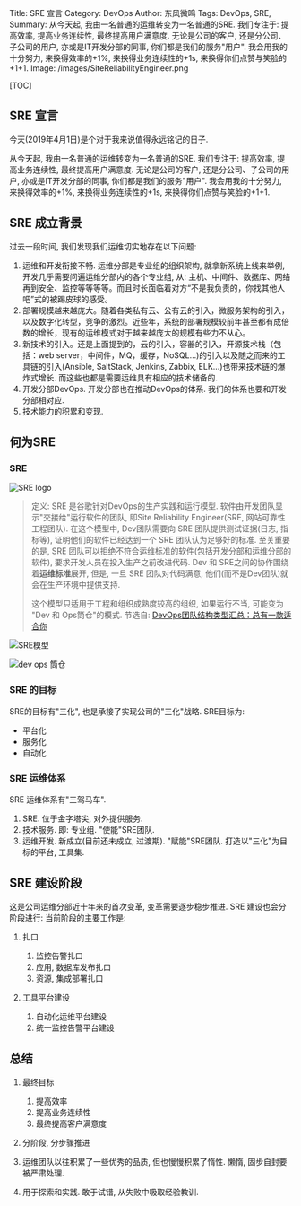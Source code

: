 Title: SRE 宣言
Category: DevOps
Author: 东风微鸣
Tags: DevOps, SRE,
Summary: 从今天起, 我由一名普通的运维转变为一名普通的SRE. 我们专注于: 提高效率, 提高业务连续性, 最终提高用户满意度. 无论是公司的客户, 还是分公司、子公司的用户, 亦或是IT开发分部的同事, 你们都是我们的服务"用户". 我会用我的十分努力, 来换得效率的+1%, 来换得业务连续性的+1s, 来换得你们点赞与笑脸的+1+1.
Image: /images/SiteReliabilityEngineer.png

[TOC]

## SRE 宣言

今天(2019年4月1日)是个对于我来说值得永远铭记的日子.

从今天起, 我由一名普通的运维转变为一名普通的SRE. 我们专注于: 提高效率, 提高业务连续性, 最终提高用户满意度. 无论是公司的客户, 还是分公司、子公司的用户, 亦或是IT开发分部的同事, 你们都是我们的服务"用户". 我会用我的十分努力, 来换得效率的+1%, 来换得业务连续性的+1s, 来换得你们点赞与笑脸的+1+1.

## SRE 成立背景

过去一段时间, 我们发现我们运维切实地存在以下问题:

1. 运维和开发衔接不畅. 运维分部是专业组的组织架构, 就拿新系统上线来举例, 开发几乎需要问遍运维分部内的各个专业组, 从: 主机、中间件、数据库、网络再到安全、监控等等等等。而且时长面临着对方“不是我负责的，你找其他人吧”式的被踢皮球的感受。
2. 部署规模越来越庞大。随着各类私有云、公有云的引入，微服务架构的引入，以及数字化转型，竞争的激烈。近些年，系统的部署规模较前年甚至都有成倍数的增长，现有的运维模式对于越来越庞大的规模有些力不从心。
3. 新技术的引入。还是上面提到的，云的引入，容器的引入，开源技术栈（包括：web server，中间件，MQ，缓存，NoSQL...)的引入以及随之而来的工具链的引入(Ansible, SaltStack, Jenkins, Zabbix, ELK...)也带来技术链的爆炸式增长. 而这些也都是需要运维具有相应的技术储备的.
4. 开发分部DevOps. 开发分部也在推动DevOps的体系. 我们的体系也要和开发分部相对应.
5. 技术能力的积累和变现.

## 何为SRE

### SRE

![SRE logo](./images/reliability-icon-t_0.png)

> 定义:
> SRE 是谷歌针对DevOps的生产实践和运行模型. 软件由开发团队显示"交接给"运行软件的团队, 即Site Reliability Engineer(SRE, 网站可靠性工程团队). 在这个模型中, Dev团队需要向 SRE 团队提供测试证据(日志, 指标等), 证明他们的软件已经达到一个 SRE 团队认为足够好的标准.
> 至关重要的是, SRE 团队可以拒绝不符合运维标准的软件(包括开发分部和运维分部的软件), 要求开发人员在投入生产之前改进代码. Dev 和 SRE之间的协作围绕着**运维标准**展开, 但是, 一旦 SRE 团队对代码满意, 他们(而不是Dev团队)就会在生产环境中提供支持.
> 
> 这个模型只适用于工程和组织成熟度较高的组织, 如果运行不当, 可能变为 "Dev 和 Ops筒仓"的模式.
> 节选自: [DevOps团队结构类型汇总：总有一款适合你](https://www.infoq.cn/article/DcIUD_gi17sQjvSt5XSS)

![SRE模型](./images/devops-models-type-7.png)

![dev ops 筒仓](./images/anti-devops-models-1.png)

### SRE 的目标

SRE的目标有"三化", 也是承接了实现公司的"三化"战略. SRE目标为:

- 平台化
- 服务化
- 自动化

### SRE 运维体系

SRE 运维体系有"三驾马车". 

1. SRE. 位于金字塔尖, 对外提供服务.
2. 技术服务. 即: 专业组. "使能"SRE团队.
3. 运维开发. 新成立(目前还未成立, 过渡期). "赋能"SRE团队. 打造以"三化"为目标的平台, 工具集.

## SRE 建设阶段

这是公司运维分部近十年来的首次变革, 变革需要逐步稳步推进. SRE 建设也会分阶段进行:
当前阶段的主要工作是:

1. 扎口

    1. 监控告警扎口
    2. 应用, 数据库发布扎口
    3. 资源, 集成部署扎口

2. 工具平台建设

    1. 自动化运维平台建设
    2. 统一监控告警平台建设

## 总结

1. 最终目标

    1. 提高效率
    2. 提高业务连续性
    3. 最终提高客户满意度

2. 分阶段, 分步骤推进
3. 运维团队以往积累了一些优秀的品质, 但也慢慢积累了惰性. 懒惰, 固步自封要被严肃处理.
4. 用于探索和实践. 敢于试错, 从失败中吸取经验教训.
